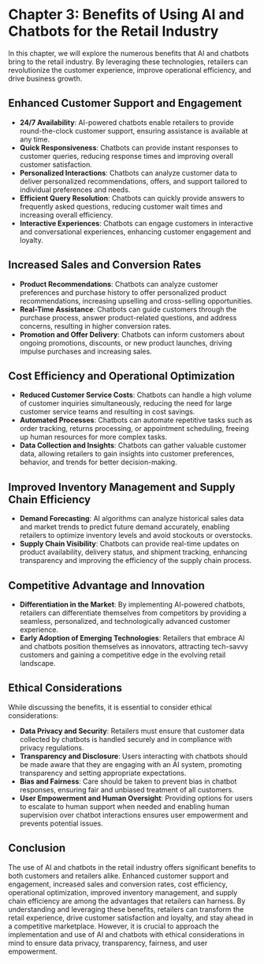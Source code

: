 Chapter 3: Benefits of Using AI and Chatbots for the Retail Industry
====================================================================

In this chapter, we will explore the numerous benefits that AI and chatbots bring to the retail industry. By leveraging these technologies, retailers can revolutionize the customer experience, improve operational efficiency, and drive business growth.

Enhanced Customer Support and Engagement
----------------------------------------

* **24/7 Availability**: AI-powered chatbots enable retailers to provide round-the-clock customer support, ensuring assistance is available at any time.
* **Quick Responsiveness**: Chatbots can provide instant responses to customer queries, reducing response times and improving overall customer satisfaction.
* **Personalized Interactions**: Chatbots can analyze customer data to deliver personalized recommendations, offers, and support tailored to individual preferences and needs.
* **Efficient Query Resolution**: Chatbots can quickly provide answers to frequently asked questions, reducing customer wait times and increasing overall efficiency.
* **Interactive Experiences**: Chatbots can engage customers in interactive and conversational experiences, enhancing customer engagement and loyalty.

Increased Sales and Conversion Rates
------------------------------------

* **Product Recommendations**: Chatbots can analyze customer preferences and purchase history to offer personalized product recommendations, increasing upselling and cross-selling opportunities.
* **Real-Time Assistance**: Chatbots can guide customers through the purchase process, answer product-related questions, and address concerns, resulting in higher conversion rates.
* **Promotion and Offer Delivery**: Chatbots can inform customers about ongoing promotions, discounts, or new product launches, driving impulse purchases and increasing sales.

Cost Efficiency and Operational Optimization
--------------------------------------------

* **Reduced Customer Service Costs**: Chatbots can handle a high volume of customer inquiries simultaneously, reducing the need for large customer service teams and resulting in cost savings.
* **Automated Processes**: Chatbots can automate repetitive tasks such as order tracking, returns processing, or appointment scheduling, freeing up human resources for more complex tasks.
* **Data Collection and Insights**: Chatbots can gather valuable customer data, allowing retailers to gain insights into customer preferences, behavior, and trends for better decision-making.

Improved Inventory Management and Supply Chain Efficiency
---------------------------------------------------------

* **Demand Forecasting**: AI algorithms can analyze historical sales data and market trends to predict future demand accurately, enabling retailers to optimize inventory levels and avoid stockouts or overstocks.
* **Supply Chain Visibility**: Chatbots can provide real-time updates on product availability, delivery status, and shipment tracking, enhancing transparency and improving the efficiency of the supply chain process.

Competitive Advantage and Innovation
------------------------------------

* **Differentiation in the Market**: By implementing AI-powered chatbots, retailers can differentiate themselves from competitors by providing a seamless, personalized, and technologically advanced customer experience.
* **Early Adoption of Emerging Technologies**: Retailers that embrace AI and chatbots position themselves as innovators, attracting tech-savvy customers and gaining a competitive edge in the evolving retail landscape.

Ethical Considerations
----------------------

While discussing the benefits, it is essential to consider ethical considerations:

* **Data Privacy and Security**: Retailers must ensure that customer data collected by chatbots is handled securely and in compliance with privacy regulations.
* **Transparency and Disclosure**: Users interacting with chatbots should be made aware that they are engaging with an AI system, promoting transparency and setting appropriate expectations.
* **Bias and Fairness**: Care should be taken to prevent bias in chatbot responses, ensuring fair and unbiased treatment of all customers.
* **User Empowerment and Human Oversight**: Providing options for users to escalate to human support when needed and enabling human supervision over chatbot interactions ensures user empowerment and prevents potential issues.

Conclusion
----------

The use of AI and chatbots in the retail industry offers significant benefits to both customers and retailers alike. Enhanced customer support and engagement, increased sales and conversion rates, cost efficiency, operational optimization, improved inventory management, and supply chain efficiency are among the advantages that retailers can harness. By understanding and leveraging these benefits, retailers can transform the retail experience, drive customer satisfaction and loyalty, and stay ahead in a competitive marketplace. However, it is crucial to approach the implementation and use of AI and chatbots with ethical considerations in mind to ensure data privacy, transparency, fairness, and user empowerment.

